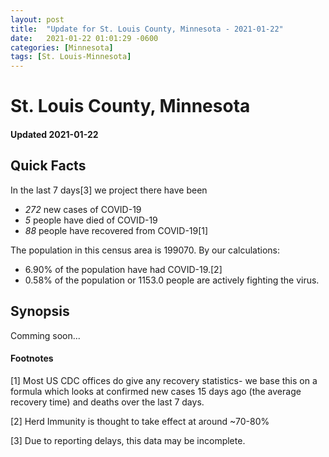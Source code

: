 ```yaml
---
layout: post
title:  "Update for St. Louis County, Minnesota - 2021-01-22"
date:   2021-01-22 01:01:29 -0600
categories: [Minnesota]
tags: [St. Louis-Minnesota]
---
```


# St. Louis County, Minnesota
#### Updated 2021-01-22

## Quick Facts

In the last 7 days[3] we project there have been
- *272* new cases of COVID-19
- *5* people have died of COVID-19
- *88* people have recovered from COVID-19[1]

The population in this census area is 199070. By our calculations:
- 6.90% of the population have had COVID-19.[2]
- 0.58% of the population or 1153.0 people are actively fighting the virus.

## Synopsis

Comming soon...


#### Footnotes

[1] Most US CDC offices do give any recovery statistics- we base this on a formula which looks at confirmed new cases
15 days ago (the average recovery time) and deaths over the last 7 days.

[2] Herd Immunity is thought to take effect at around ~70-80%

[3] Due to reporting delays, this data may be incomplete.
 
    